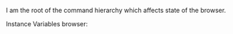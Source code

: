 I am the root of the command hierarchy which affects state of the browser.

Instance Variables
	browser:		<ClyBrowser>